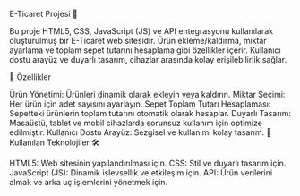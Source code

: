 E-Ticaret Projesi 🛒

Bu proje HTML5, CSS, JavaScript (JS) ve API entegrasyonu kullanılarak oluşturulmuş bir E-Ticaret web sitesidir. Ürün ekleme/kaldırma, miktar ayarlama ve toplam sepet tutarını hesaplama gibi özellikler içerir. Kullanıcı dostu arayüz ve duyarlı tasarım, cihazlar arasında kolay erişilebilirlik sağlar.

🌟 Özellikler

Ürün Yönetimi: Ürünleri dinamik olarak ekleyin veya kaldırın.
Miktar Seçimi: Her ürün için adet sayısını ayarlayın.
Sepet Toplam Tutarı Hesaplaması: Sepetteki ürünlerin toplam tutarını otomatik olarak hesaplar.
Duyarlı Tasarım: Masaüstü, tablet ve mobil cihazlarda sorunsuz kullanım için optimize edilmiştir.
Kullanıcı Dostu Arayüz: Sezgisel ve kullanımı kolay tasarım.
🧰 Kullanılan Teknolojiler 🛠️

HTML5: Web sitesinin yapılandırılması için.
CSS: Stil ve duyarlı tasarım için.
JavaScript (JS): Dinamik işlevsellik ve etkileşim için.
API: Ürün verilerini almak ve arka uç işlemlerini yönetmek için.
